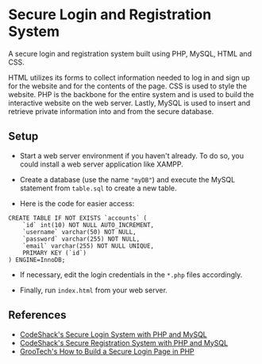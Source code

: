 # Secure Login and Registration System
A secure login and registration system built using PHP, MySQL, HTML and CSS. 

HTML utilizes its forms to collect information needed to log in and sign up for the website and for the contents of the page. CSS is used to style the website. 
PHP is the backbone for the entire system and is used to build the interactive website on the web server. 
Lastly, MySQL is used to insert and retrieve private information into and from the secure database. 

## Setup
* Start a web server environment if you haven't already. To do so, you could install a web server application like XAMPP. 

* Create a database (use the name `"myDB"`) and execute the MySQL statement from `table.sql` to create a new table. 

* Here is the code for easier access:
```
CREATE TABLE IF NOT EXISTS `accounts` (
    `id` int(10) NOT NULL AUTO_INCREMENT,
    `username` varchar(50) NOT NULL,
    `password` varchar(255) NOT NULL,
    `email` varchar(255) NOT NULL UNIQUE,
    PRIMARY KEY (`id`) 
) ENGINE=InnoDB;
```

* If necessary, edit the login credentials in the `*.php` files accordingly. 

* Finally, run `index.html` from your web server.

## References
* [CodeShack's Secure Login System with PHP and MySQL](https://codeshack.io/secure-login-system-php-mysql/)
* [CodeShack's Secure Registration System with PHP and MySQL](https://codeshack.io/secure-registration-system-php-mysql/)
* [GrooTech's How to Build a Secure Login Page in PHP](https://levelup.gitconnected.com/how-to-build-a-secure-login-page-in-php-954f51d08701)
